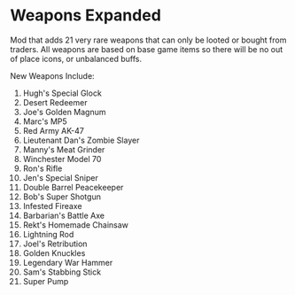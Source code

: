 # Weapons Expanded

Mod that adds 21 very rare weapons that can only be looted or bought from traders. All weapons are based on base game items so there will be no out of place icons, or unbalanced buffs.

New Weapons Include:

1. Hugh's Special Glock
2. Desert Redeemer
3. Joe's Golden Magnum
4. Marc's MP5
5. Red Army AK-47
6. Lieutenant Dan's Zombie Slayer
7. Manny's Meat Grinder
8. Winchester Model 70
9. Ron's Rifle
10. Jen's Special Sniper
11. Double Barrel Peacekeeper
12. Bob's Super Shotgun
13. Infested Fireaxe
14. Barbarian's Battle Axe
15. Rekt's Homemade Chainsaw
16. Lightning Rod
17. Joel's Retribution
18. Golden Knuckles
19. Legendary War Hammer
20. Sam's Stabbing Stick
21. Super Pump